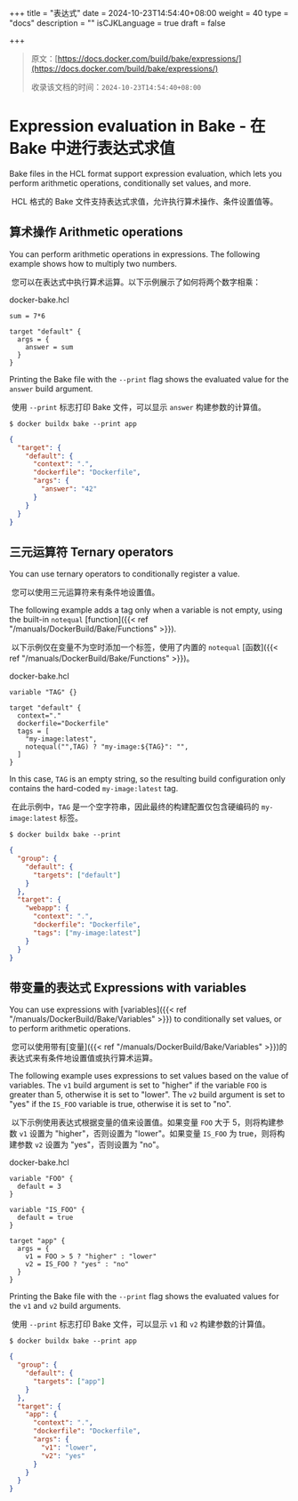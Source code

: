 +++
title = "表达式"
date = 2024-10-23T14:54:40+08:00
weight = 40
type = "docs"
description = ""
isCJKLanguage = true
draft = false

+++

> 原文：[https://docs.docker.com/build/bake/expressions/](https://docs.docker.com/build/bake/expressions/)
>
> 收录该文档的时间：`2024-10-23T14:54:40+08:00`

# Expression evaluation in Bake - 在 Bake 中进行表达式求值

Bake files in the HCL format support expression evaluation, which lets you perform arithmetic operations, conditionally set values, and more.

​	HCL 格式的 Bake 文件支持表达式求值，允许执行算术操作、条件设置值等。

## 算术操作 Arithmetic operations

You can perform arithmetic operations in expressions. The following example shows how to multiply two numbers.

​	您可以在表达式中执行算术运算。以下示例展示了如何将两个数字相乘：



docker-bake.hcl



```hcl
sum = 7*6

target "default" {
  args = {
    answer = sum
  }
}
```

Printing the Bake file with the `--print` flag shows the evaluated value for the `answer` build argument.

​	使用 `--print` 标志打印 Bake 文件，可以显示 `answer` 构建参数的计算值。



```console
$ docker buildx bake --print app
```



```json
{
  "target": {
    "default": {
      "context": ".",
      "dockerfile": "Dockerfile",
      "args": {
        "answer": "42"
      }
    }
  }
}
```

## 三元运算符 Ternary operators

You can use ternary operators to conditionally register a value.

​	您可以使用三元运算符来有条件地设置值。

The following example adds a tag only when a variable is not empty, using the built-in `notequal` [function]({{< ref "/manuals/DockerBuild/Bake/Functions" >}}).

​	以下示例仅在变量不为空时添加一个标签，使用了内置的 `notequal` [函数]({{< ref "/manuals/DockerBuild/Bake/Functions" >}})。

docker-bake.hcl



```hcl
variable "TAG" {}

target "default" {
  context="."
  dockerfile="Dockerfile"
  tags = [
    "my-image:latest",
    notequal("",TAG) ? "my-image:${TAG}": "",
  ]
}
```

In this case, `TAG` is an empty string, so the resulting build configuration only contains the hard-coded `my-image:latest` tag.

​	在此示例中，`TAG` 是一个空字符串，因此最终的构建配置仅包含硬编码的 `my-image:latest` 标签。



```console
$ docker buildx bake --print
```



```json
{
  "group": {
    "default": {
      "targets": ["default"]
    }
  },
  "target": {
    "webapp": {
      "context": ".",
      "dockerfile": "Dockerfile",
      "tags": ["my-image:latest"]
    }
  }
}
```

## 带变量的表达式 Expressions with variables

You can use expressions with [variables]({{< ref "/manuals/DockerBuild/Bake/Variables" >}}) to conditionally set values, or to perform arithmetic operations.

​	您可以使用带有[变量]({{< ref "/manuals/DockerBuild/Bake/Variables" >}})的表达式来有条件地设置值或执行算术运算。

The following example uses expressions to set values based on the value of variables. The `v1` build argument is set to "higher" if the variable `FOO` is greater than 5, otherwise it is set to "lower". The `v2` build argument is set to "yes" if the `IS_FOO` variable is true, otherwise it is set to "no".

​	以下示例使用表达式根据变量的值来设置值。如果变量 `FOO` 大于 5，则将构建参数 `v1` 设置为 "higher"，否则设置为 "lower"。如果变量 `IS_FOO` 为 true，则将构建参数 `v2` 设置为 "yes"，否则设置为 "no"。

docker-bake.hcl



```hcl
variable "FOO" {
  default = 3
}

variable "IS_FOO" {
  default = true
}

target "app" {
  args = {
    v1 = FOO > 5 ? "higher" : "lower"
    v2 = IS_FOO ? "yes" : "no"
  }
}
```

Printing the Bake file with the `--print` flag shows the evaluated values for the `v1` and `v2` build arguments.

​	使用 `--print` 标志打印 Bake 文件，可以显示 `v1` 和 `v2` 构建参数的计算值。

```console
$ docker buildx bake --print app
```



```json
{
  "group": {
    "default": {
      "targets": ["app"]
    }
  },
  "target": {
    "app": {
      "context": ".",
      "dockerfile": "Dockerfile",
      "args": {
        "v1": "lower",
        "v2": "yes"
      }
    }
  }
}
```
